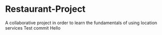 # Restaurant-Project
A collaborative project in order to learn the fundamentals of using location services
Test commit
Hello
